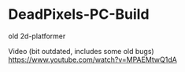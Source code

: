 # DeadPixels-PC-Build
old 2d-platformer

Video (bit outdated, includes some old bugs)
https://www.youtube.com/watch?v=MPAEMtwQ1dA
